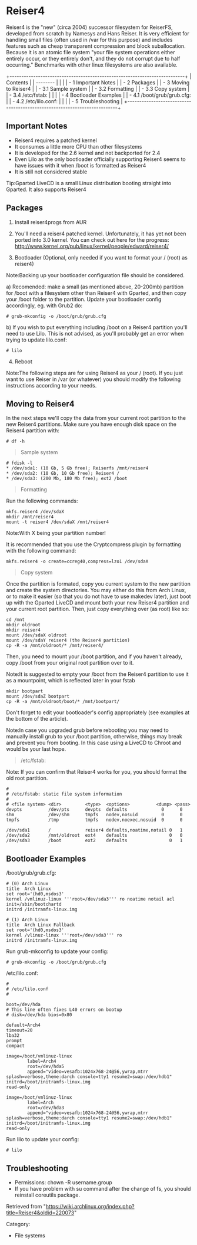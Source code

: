 Reiser4
=======

Reiser4 is the "new" (circa 2004) successor filesystem for ReiserFS,
developed from scratch by Namesys and Hans Reiser. It is very efficient
for handling small files (often used in /var for this purpose) and
includes features such as cheap transparent compression and block
suballocation. Because it is an atomic file system "your file system
operations either entirely occur, or they entirely don't, and they do
not corrupt due to half occurring." Benchmarks with other linux
filesystems are also available.

+--------------------------------------------------------------------------+
| Contents                                                                 |
| --------                                                                 |
|                                                                          |
| -   1 Important Notes                                                    |
| -   2 Packages                                                           |
| -   3 Moving to Reiser4                                                  |
|     -   3.1 Sample system                                                |
|     -   3.2 Formatting                                                   |
|     -   3.3 Copy system                                                  |
|     -   3.4 /etc/fstab:                                                  |
|                                                                          |
| -   4 Bootloader Examples                                                |
|     -   4.1 /boot/grub/grub.cfg:                                         |
|     -   4.2 /etc/lilo.conf:                                              |
|                                                                          |
| -   5 Troubleshooting                                                    |
+--------------------------------------------------------------------------+

Important Notes
---------------

-   Reiser4 requires a patched kernel
-   It consumes a little more CPU than other filesystems
-   It is developed for the 2.6 kernel and not backported for 2.4
-   Even Lilo as the only bootloader officially supporting Reiser4 seems
    to have issues with it when /boot is formatted as Reiser4
-   It is still not considered stable

Tip:Gparted LiveCD is a small Linux distribution booting straight into
Gparted. It also supports Reiser4

Packages
--------

1. Install reiser4progs from AUR

2. You'll need a reiser4 patched kernel. Unfortunately, it has yet not
been ported into 3.0 kernel. You can check out here for the progress:
http://www.kernel.org/pub/linux/kernel/people/edward/reiser4/

3. Bootloader (Optional, only needed if you want to format your / (root)
as reiser4)

Note:Backing up your bootloader configuration file should be considered.

a) Recomended: make a small (as mentioned above, 20-200mb) partition for
/boot with a filesystem other than Reiser4 with Gparted, and then copy
your /boot folder to the partition. Update your bootloader config
accordingly, eg. with Grub2 do:

    # grub-mkconfig -o /boot/grub/grub.cfg

b) If you wish to put everything including /boot on a Reiser4 partition
you'll need to use Lilo. This is not advised, as you'll probably get an
error when trying to update lilo.conf:

    # lilo

4. Reboot

Note:The following steps are for using Reiser4 as your / (root). If you
just want to use Reiser in /var (or whatever) you should modify the
following instructions according to your needs.

Moving to Reiser4
-----------------

In the next steps we'll copy the data from your current root partition
to the new Reiser4 partitions. Make sure you have enough disk space on
the Reiser4 partition with:

    # df -h

> Sample system

    # fdisk -l
    * /dev/sda1: (10 Gb, 5 Gb free); Reiserfs /mnt/reiser4
    * /dev/sda2: (10 Gb, 10 Gb free); Reiser4 /
    * /dev/sda3: (200 Mb, 180 Mb free); ext2 /boot

> Formatting

Run the following commands:

    mkfs.reiser4 /dev/sdaX
    mkdir /mnt/reiser4
    mount -t reiser4 /dev/sdaX /mnt/reiser4

Note:With X being your partition number!

It is recommended that you use the Cryptcompress plugin by formatting
with the following command:

    mkfs.reiser4 -o create=ccreg40,compress=lzo1 /dev/sdaX

> Copy system

Once the partition is formated, copy you current system to the new
partition and create the system directories. You may either do this from
Arch Linux, or to make it easier (so that you do not have to use makedev
later), just boot up with the Gparted LiveCD and mount both your new
Reiser4 partition and your current root partition. Then, just copy
everything over (as root) like so:

    cd /mnt
    mkdir oldroot
    mkdir reiser4
    mount /dev/sdaX oldroot
    mount /dev/sdaY reiser4 (the Reiser4 partition)
    cp -R -a /mnt/oldroot/* /mnt/reiser4/

Then, you need to mount your /boot partition, and if you haven't
already, copy /boot from your original root partition over to it.

Note:It is suggested to empty your /boot from the Reiser4 partition to
use it as a mountpoint, which is reflected later in your fstab

    mkdir bootpart
    mount /dev/sdaZ bootpart
    cp -R -a /mnt/oldroot/boot/* /mnt/bootpart/

Don't forget to edit your bootloader's config appropriately (see
examples at the bottom of the article).

Note:In case you upgraded grub before rebooting you may need to manually
install grub to your /boot partition, otherwise, things may break and
prevent you from booting. In this case using a LiveCD to Chroot and
would be your last hope.

> /etc/fstab:

Note: If you can confirm that Reiser4 works for you, you should format
the old root partition.

    #
    # /etc/fstab: static file system information
    #
    # <file system>	<dir>	      <type>  <options>	         <dump>	<pass>
    devpts          /dev/pts      devpts  defaults             0      0
    shm             /dev/shm      tmpfs   nodev,nosuid         0      0
    tmpfs           /tmp          tmpfs   nodev,noexec,nosuid  0      0

    /dev/sda1       /             reiser4 defaults,noatime,notail 0   1
    /dev/sda2       /mnt/oldroot  ext4    defaults                0   0
    /dev/sda3       /boot         ext2    defaults                0   1

Bootloader Examples
-------------------

/boot/grub/grub.cfg:

    # (0) Arch Linux
    title  Arch Linux
    set root='(hd0,msdos3'
    kernel /vmlinuz-linux '''root=/dev/sda3''' ro noatime notail acl init=/sbin/bootchartd
    initrd /initramfs-linux.img

    # (1) Arch Linux
    title  Arch Linux Fallback
    set root='(hd0,msdos3'
    kernel /vlinuz-linux '''root=/dev/sda3''' ro
    initrd /initramfs-linux.img

Run grub-mkconfig to update your config:

    # grub-mkconfig -o /boot/grub/grub.cfg

/etc/lilo.conf:

    #
    # /etc/lilo.conf
    #

    boot=/dev/hda
    # This line often fixes L40 errors on bootup
    # disk=/dev/hda bios=0x80

    default=Arch4
    timeout=20
    lba32
    prompt
    compact

    image=/boot/vmlinuz-linux
            label=Arch4
            root=/dev/hda5
            append="video=vesafb:1024x768-24@56,ywrap,mtrr splash=verbose,theme:darch console=tty1 resume2=swap:/dev/hdb1"
    initrd=/boot/initramfs-linux.img
    read-only

    image=/boot/vmlinuz-linux
            label=Arch
            root=/dev/hda3
            append="video=vesafb:1024x768-24@56,ywrap,mtrr splash=verbose,theme:darch console=tty1 resume2=swap:/dev/hdb1"
    initrd=/boot/initramfs-linux.img
    read-only

Run lilo to update your config:

    # lilo

Troubleshooting
---------------

-   Permissions: chown -R username.group <userdir>
-   If you have problem with su command after the change of fs, you
    should reinstall coreutils package.

Retrieved from
"https://wiki.archlinux.org/index.php?title=Reiser4&oldid=220073"

Category:

-   File systems

